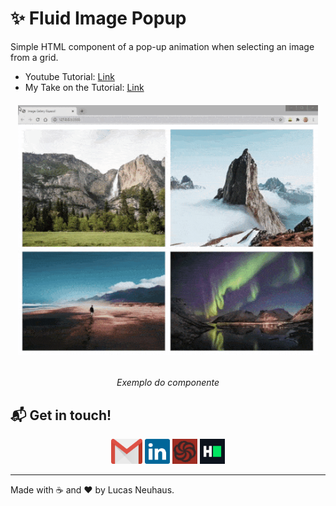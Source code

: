 # :sparkles: ​Fluid Image Popup

Simple HTML component of a pop-up animation when selecting an image from a grid.

- Youtube Tutorial: [Link](https://www.youtube.com/watch?v=4SQXOA8Z-lo)
- My Take on the Tutorial: [Link](https://neuhaus93.github.io/fluid-imagem-popup)

<h6 align="center"><img src=".github/gif-optimized.gif" alt="page-gif" height="400"></h6>

<p align="center"><em>Exemplo do componente</em></p>



## :mailbox_with_mail: Get in touch!

<p align="center">
    <a href="mailto:lucsa.neuhaus.dev@gmail.com" target="_blank" ><img alt="linkedin" src=".github/contact/gmail_logo.svg" height="40"></a>
    <a href="https://www.linkedin.com/in/lucas-neuhaus/" target="_blank" ><img alt="linkedin" src=".github/contact/linkedin_logo.svg" height="40"></a>
    <a href="https://www.codewars.com/users/Neuhaus" target="_blank" ><img alt="hackerrank" src=".github/contact/codewars_logo.svg" height="40"></a>
    <a href="https://www.hackerrank.com/lucas_neuhaus93" target="_blank" ><img alt="hackerrank" src=".github/contact/hackerrank_logo.svg" height="40"></a>
</p>


---

Made with :coffee: and ❤️ by Lucas Neuhaus.

